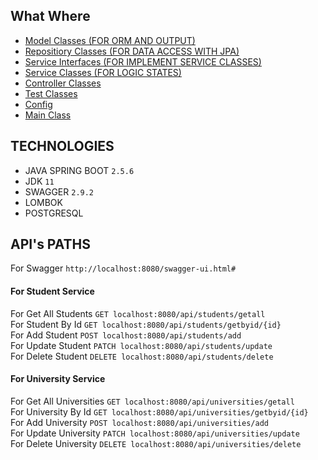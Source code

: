 ## What Where

- [Model Classes (FOR ORM AND OUTPUT)](https://github.com/MET-DEV/StudentProject-JavaSpringBoot/tree/master/students/src/main/java/com/metsoft/students/models)
- [Repositiory Classes (FOR DATA ACCESS WITH JPA)](https://github.com/MET-DEV/StudentProject-JavaSpringBoot/tree/master/students/src/main/java/com/metsoft/students/repository)
- [Service Interfaces (FOR IMPLEMENT SERVICE CLASSES)](https://github.com/MET-DEV/StudentProject-JavaSpringBoot/tree/master/students/src/main/java/com/metsoft/students/service/interfaces)
- [Service Classes (FOR LOGIC STATES)](https://github.com/MET-DEV/StudentProject-JavaSpringBoot/tree/master/students/src/main/java/com/metsoft/students/service/implementation)
- [Controller Classes](https://github.com/MET-DEV/StudentProject-JavaSpringBoot/tree/master/students/src/main/java/com/metsoft/students/controller)
- [Test Classes](https://github.com/MET-DEV/UniversitiesProject-JavaSpringBoot/tree/master/students/src/test/java/com/metsoft/students)
- [Config](https://github.com/MET-DEV/StudentProject-JavaSpringBoot/blob/master/students/src/main/resources/application.properties)
- [Main Class](https://github.com/MET-DEV/StudentProject-JavaSpringBoot/blob/master/students/src/main/java/com/metsoft/students/StudentsApplication.java)

## TECHNOLOGIES

- JAVA SPRING BOOT ` 2.5.6 `
- JDK ` 11 `
- SWAGGER ` 2.9.2 `
- LOMBOK 
- POSTGRESQL

## API's PATHS
For  Swagger ``` http://localhost:8080/swagger-ui.html# ```  <br/>
#### For Student Service </hr>
For Get All Students ```GET localhost:8080/api/students/getall ``` <br/>
For Student By Id ```GET localhost:8080/api/students/getbyid/{id} ``` <br/>
For Add Student ```POST localhost:8080/api/students/add ```  <br/>
For Update Student ```PATCH localhost:8080/api/students/update ```  <br/>
For Delete Student ```DELETE localhost:8080/api/students/delete ```  <br/>
#### For University Service 
For Get All Universities ```GET localhost:8080/api/universities/getall ``` <br/>
For University By Id ```GET localhost:8080/api/universities/getbyid/{id} ``` <br/>
For Add University ```POST localhost:8080/api/universities/add ``` <br/>
For Update University ```PATCH localhost:8080/api/universities/update ``` <br/>
For Delete University ```DELETE localhost:8080/api/universities/delete ``` <br/>

